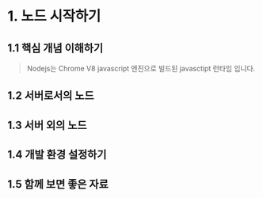 # 1. 노드 시작하기

1.1 핵심 개념 이해하기
-----

> Nodejs는 Chrome V8 javascript 엔진으로 빌드된 javasctipt 런타임 입니다.

1.2 서버로서의 노드
-----

1.3 서버 외의 노드
-----

1.4 개발 환경 설정하기
-----

1.5 함께 보면 좋은 자료
-----
